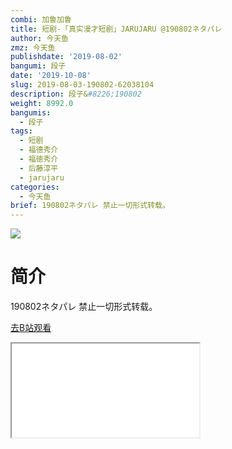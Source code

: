 ```yaml
---
combi: 加鲁加鲁
title: 短剧-「真实漫才短剧」JARUJARU @190802ネタパレ
author: 今天鱼
zmz: 今天鱼
publishdate: '2019-08-02'
bangumi: 段子
date: '2019-10-08'
slug: 2019-08-03-190802-62038104
description: 段子&#8226;190802
weight: 8992.0
bangumis:
  - 段子
tags:
  - 短剧
  - 福德秀介
  - 福徳秀介
  - 后藤淳平
  - jarujaru
categories:
  - 今天鱼
brief: 190802ネタパレ 禁止一切形式转载。
---
```

![](https://i.imgur.com/nYj6eGs.jpg)
# 简介  
190802ネタパレ
禁止一切形式转载。  

[去B站观看](https://www.bilibili.com/video/av62038104/)
<div class ="resp-container"><iframe class="testiframe" src="//player.bilibili.com/player.html?aid=62038104"", scrolling="no", allowfullscreen="true" > </iframe></div> 
